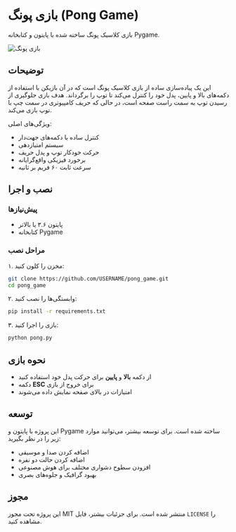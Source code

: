 # بازی پونگ (Pong Game)

بازی کلاسیک پونگ ساخته شده با پایتون و کتابخانه Pygame.

![بازی پونگ](https://github.com/USERNAME/pong_game/blob/main/screenshot.png)

## توضیحات

این یک پیاده‌سازی ساده از بازی کلاسیک پونگ است که در آن بازیکن با استفاده از دکمه‌های بالا و پایین، پدل خود را کنترل می‌کند تا توپ را برگرداند. هدف بازی جلوگیری از رسیدن توپ به سمت راست صفحه است، در حالی که حریف کامپیوتری در سمت چپ با توپ بازی می‌کند.

ویژگی‌های اصلی:
- کنترل ساده با دکمه‌های جهت‌دار
- سیستم امتیازدهی
- حرکت خودکار توپ و پدل حریف
- برخورد فیزیکی واقع‌گرایانه
- سرعت ثابت ۶۰ فریم بر ثانیه

## نصب و اجرا

### پیش‌نیازها

- پایتون ۳.۶ یا بالاتر
- کتابخانه Pygame

### مراحل نصب

۱. مخزن را کلون کنید:
```bash
git clone https://github.com/USERNAME/pong_game.git
cd pong_game
```

۲. وابستگی‌ها را نصب کنید:
```bash
pip install -r requirements.txt
```

۳. بازی را اجرا کنید:
```bash
python pong.py
```

## نحوه بازی

- از دکمه **بالا** و **پایین** برای حرکت پدل خود استفاده کنید
- دکمه **ESC** برای خروج از بازی
- امتیازات در بالای صفحه نمایش داده می‌شوند

## توسعه

این پروژه با پایتون و Pygame ساخته شده است. برای توسعه بیشتر، می‌توانید موارد زیر را در نظر بگیرید:
- اضافه کردن صدا و موسیقی
- اضافه کردن حالت دو نفره
- افزودن سطوح دشواری مختلف برای هوش مصنوعی
- بهبود گرافیک و جلوه‌های بصری

## مجوز

این پروژه تحت مجوز MIT منتشر شده است. برای جزئیات بیشتر، فایل `LICENSE` را مشاهده کنید. 